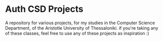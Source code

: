 # Auth CSD Projects
A repository for various projects, for my studies in the Computer Science Department, of the Aristotle University of Thessaloniki.
if you're taking any of these classes, feel free to use any of these projects as inspiration :)
